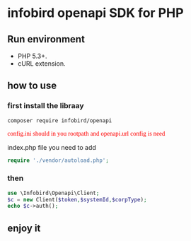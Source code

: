<!--
 * @Descripttion: infobird
 * @version: 1.0
 * @Author: afei
 * @Date: 2020-08-14 13:38:55
 * @LastEditors: afei
 * @LastEditTime: 2020-08-18 11:42:24
-->

# infobird openapi SDK for PHP

## Run environment

- PHP 5.3+.
- cURL extension.

## how to use

### first install the libraay

~~~ sh
composer require infobird/openapi
~~~
<font color=red  face="黑体">
config.ini should in you rootpath and openapi.url config is need
</font>

index.php file you need to add 
~~~ php
require './vendor/autoload.php';
~~~

### then  

~~~ php
use \Infobird\Openapi\Client;
$c = new Client($token,$systemId,$corpType);
echo $c->auth();
~~~

## enjoy it
